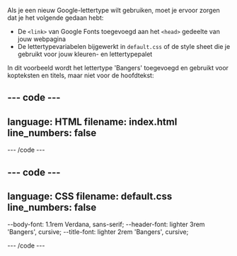 Als je een nieuw Google-lettertype wilt gebruiken, moet je ervoor zorgen dat je het volgende gedaan hebt:

- De `<link>` van Google Fonts toegevoegd aan het `<head>` gedeelte van jouw webpagina
- De lettertypevariabelen bijgewerkt in `default.css` of de style sheet die je gebruikt voor jouw kleuren- en lettertypepalet

In dit voorbeeld wordt het lettertype 'Bangers' toegevoegd en gebruikt voor kopteksten en titels, maar niet voor de hoofdtekst:

## --- code ---

language: HTML
filename: index.html
line_numbers: false
--------------------------------------------------------

<!-- Import fonts from Google -->

<link rel="preconnect" href="https://fonts.googleapis.com">
<link rel="preconnect" href="https://fonts.gstatic.com" crossorigin>
<link href="https://fonts.googleapis.com/css2?family=Bangers&display=swap" rel="stylesheet">

\--- /code ---

## --- code ---

language: CSS
filename: default.css
line_numbers: false
--------------------------------------------------------

\--body-font: 1.1rem Verdana, sans-serif;
\--header-font: lighter 3rem 'Bangers', cursive;
\--title-font: lighter 2rem 'Bangers', cursive;

\--- /code ---

